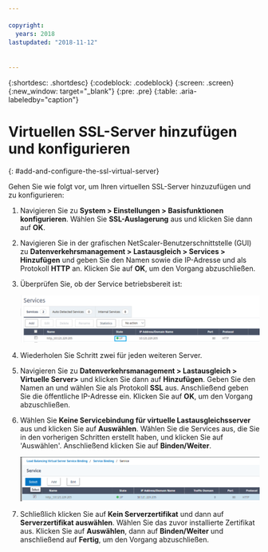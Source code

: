 ```yaml
---

copyright:
  years: 2018
lastupdated: "2018-11-12"


---
```


{:shortdesc: .shortdesc}
{:codeblock: .codeblock}
{:screen: .screen}
{:new_window: target="_blank"}
{:pre: .pre}
{:table: .aria-labeledby="caption"}

# Virtuellen SSL-Server hinzufügen und konfigurieren
{: #add-and-configure-the-ssl-virtual-server}

Gehen Sie wie folgt vor, um Ihren virtuellen SSL-Server hinzuzufügen und zu konfigurieren:

1. Navigieren Sie zu **System > Einstellungen > Basisfunktionen konfigurieren**. Wählen Sie **SSL-Auslagerung** aus und klicken Sie dann auf **OK**.
2. Navigieren Sie in der grafischen NetScaler-Benutzerschnittstelle (GUI) zu **Datenverkehrsmanagement > Lastausgleich > Services > Hinzufügen** und geben Sie den Namen sowie die IP-Adresse und als Protokoll **HTTP** an. Klicken Sie auf **OK**, um den Vorgang abzuschließen.
3. Überprüfen Sie, ob der Service betriebsbereit ist:

	<img src="images/15-confirm-service.png" alt="Zeichnung" style="width: 700px;"/>

4. Wiederholen Sie Schritt zwei für jeden weiteren Server.
5. Navigieren Sie zu **Datenverkehrsmanagement > Lastausgleich > Virtuelle Server>** und klicken Sie dann auf **Hinzufügen**. Geben Sie den Namen an und wählen Sie als Protokoll **SSL** aus. Anschließend geben Sie die öffentliche IP-Adresse ein. Klicken Sie auf **OK**, um den Vorgang abzuschließen.
6. Wählen Sie **Keine Servicebindung für virtuelle Lastausgleichsserver** aus und klicken Sie auf **Auswählen**. Wählen Sie die Services aus, die Sie in den vorherigen Schritten erstellt haben, und klicken Sie auf 'Auswählen'. Anschließend klicken Sie auf **Binden/Weiter**.

	<img src="images/18-bind-service.png" alt="Zeichnung" style="width: 700px;"/>

7. Schließlich klicken Sie auf **Kein Serverzertifikat** und dann auf **Serverzertifikat auswählen**. Wählen Sie das zuvor installierte Zertifikat aus. Klicken Sie auf **Auswählen**, dann auf **Binden/Weiter** und anschließend auf **Fertig**, um den Vorgang abzuschließen.
